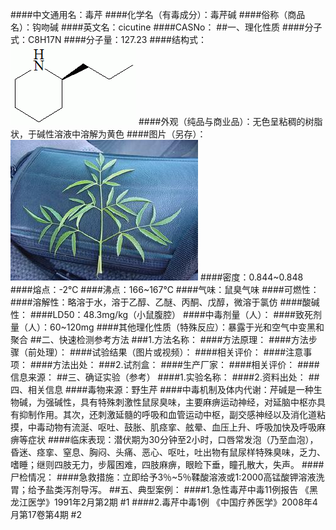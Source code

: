 ####中文通用名：毒芹
####化学名（有毒成分）：毒芹碱
####俗称（商品名）：钩吻碱
####英文名：cicutine
####CASNo：
##一、理化性质
####分子式：C8H17N
####分子量：127.23
####结构式：![结构式](./assets/duwu/毒芹/@0结构式.gif)
####外观（纯品与商业品）：无色呈粘稠的树脂状，于碱性溶液中溶解为黄色
####图片（另存）：![外观](./assets/duwu/毒芹/@1外观.jpg)
####密度：0.844~0.848
####熔点：-2℃
####沸点：166~167℃
####气味：鼠臭气味
####可燃性：
####溶解性：略溶于水，溶于乙醇、乙醚、丙酮、戊醇，微溶于氯仿
####酸碱性：
####LD50：48.3mg/kg（小鼠腹腔）
####中毒剂量（人）：
####致死剂量（人）：60~120mg
####其他理化性质（特殊反应）：暴露于光和空气中变黑和聚合
##二、快速检测参考方法
###1.方法名称：
####方法原理：
####方法步骤（前处理）：
####试验结果（图片或视频）：
####相关评价：
####注意事项：
####方法出处：
###2.试剂盒：
####生产厂家：
####相关评价：
####信息来源：
##三、确证实验（参考）
####1.实验名称：
####2.资料出处：
##四、相关信息
####毒物来源：野生芹
####中毒机制及体内代谢：芹碱是一种生物碱，为强碱性，具有特殊刺激性鼠尿臭味，主要麻痹运动神经，对延脑中枢亦具有抑制作用。其次，还刺激延髓的呼吸和血管运动中枢，副交感神经以及消化道粘摸，中毒动物有流涎、呕吐、鼓胀、肌痉挛、舷晕、血压上升、呼吸加快及呼吸麻痹等症状
####临床表现：潜伏期为30分钟至2小时，口唇常发泡（乃至血泡），昏迷、痉挛、窒息、胸闷、头痛、恶心、呕吐，吐出物有鼠尿样特殊臭味，乏力、嗜睡；继则四肢无力，步履困难，四肢麻痹，眼睑下垂，瞳孔散大，失声。
####尸检情况：
####急救措施：立即给予3％~5％鞣酸溶液或1:2000高锰酸钾溶液洗胃；给予盐类泻剂导泻。
##五、典型案例：
####1.急性毒芹中毒11例报告  《黑龙江医学》1991年2月第2期 #1
####2.毒芹中毒1例  《中国疗养医学》2008年4月第17卷第4期 #2

